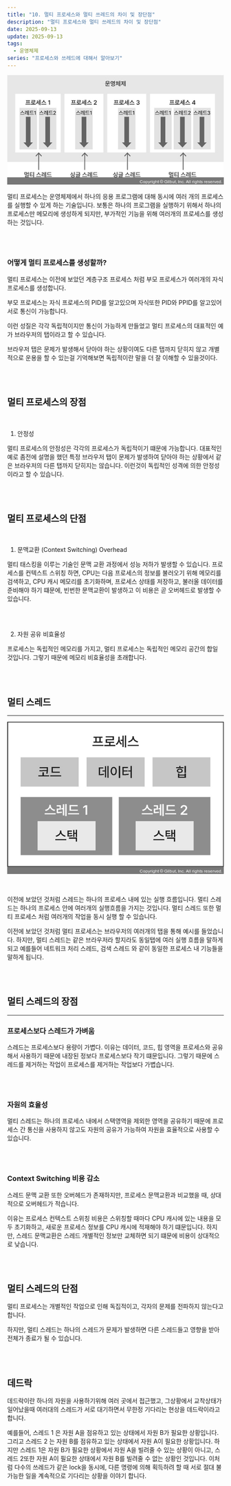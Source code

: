 ```yaml
---
title: "10. 멀티 프로세스와 멀티 쓰레드의 차이 및 장단점"
description: "멀티 프로세스와 멀티 쓰레드의 차이 및 장단점"
date: 2025-09-13
update: 2025-09-13
tags:
  - 운영체제
series: "프로세스와 쓰레드에 대해서 알아보기"
---
```


![img.png](멀티프로세스.png)

멀티 프로세스는 운영체제에서 하나의 응용 프로그램에 대해 동시에 여러 개의 프로세스를 실행할 수 있게 하는 기술입니다.
보통은 하나의 프로그램을 실행하기 위해서 하나의 프로세스만 메모리에 생성하게 되지만, 부가적인 기능을 위해
여러개의 프로세스를 생성하는 것입니다.

<br>
<br>

### 어떻게 멀티 프로세스를 생성할까?

멀티 프로세스는 이전에 보았던 계층구조 프로세스 처럼 부모 프로세스가
여러개의 자식 프로세스를 생성합니다.

부모 프로세스는 자식 프로세스의 PID를 알고있으며 자식또한 PID와 PPID를 알고있어
서로 통신이 가능합니다.

이런 성질은 각각 독립적이지만 통신이 가능하게 만들었고 멀티 프로세스의 대표적인 예가
브라우저의 탭이라고 할 수 있습니다.

브라우저 탭은 문제가 발생해서 닫아야 하는 상황이여도 다른 탭까지 닫히지 않고 개별적으로
운용을 할 수 있는걸 기억해보면 독립적이란 말을 더 잘 이해할 수 있을것이다.

<br>
<br>

## 멀티 프로세스의 장점

<br>

1. 안정성

멀티 프로세스의 안정성은 각각의 프로세스가 독립적이기 떄문에 가능합니다.
대표적인 예로 좀전에 설명을 했던 특정 브라우저 탭이 문제가 발생하여 닫아야 하는 상황에서
같은 브라우저의 다른 탭까지 닫히지는 않습니다.
이런것이 독립적인 성격에 의한 안정성이라고 할 수 있습니다.

<br>
<br>

## 멀티 프로세스의 단점

<br>

1. 문맥교환 (Context Switching) Overhead

멀티 태스킹을 이루는 기술인 문맥 교환 과정에서 성능 저하가 발생할 수 있습니다.
프로세스를 컨텍스트 스위칭 하면, CPU는 다음 프로세스의 정보를 불러오기 위해
메모리를 검색하고, CPU 캐시 메모리를 초기화하며, 프로세스 상태를 저장하고, 
불러올 데이터를 준비해야 하기 떄문에, 빈번한 문맥교환이 발생하고 이 비용은 곧 오버헤드로 발생할 수 있습니다.

<br>
<br>

2. 자원 공유 비효율성

프로세스는 독립적인 메모리를 가지고, 멀티 프로세스는 독립적인 메모리 공간의 합일 것입니다.
그렇기 때문에 메모리 비효율성을 초래합니다.

<br>
<br>

## 멀티 스레드

---

![img.png](멀티스레드.png)

<br>

이전에 보았던 것처럼 스레드는 하나의 프로세스 내에 있는 실행 흐름입니다.
멀티 스레드는 하나의 프로세스 안에 여러개의 실행흐름을 가지는 것입니다.
멀티 스레드 또한 멀티 프로세스 처럼 여러개의 작업을 동시 실행 할 수 있습니다.

이전에 보았던 것처럼 멀티 프로세스는 브라우저의 여러개의 탭을 통해 예시를 들었습니다.
하지만, 멀티 스레드는 같은 브라우저라 할지라도 동일탭에 여러 실행 흐름을 말하게 되고 
예를들어 네트워크 처리 스레드, 검색 스레드 와 같이 동일한 프로세스 내 기능들을 말하게 됩니다.

<br>
<br>

## 멀티 스레드의 장점

---

### 프로세스보다 스레드가 가벼움

스레드는 프로세스보다 용량이 가볍다. 이유는 데이터, 코드, 힙 영역을
프로세스와 공유해서 사용하기 때문에 내장된 정보다 프로세스보다 작기 떄문입니다.
그렇기 때문에 스레드를 제거하는 작업이 프로세스를 제거하는 작업보다 가볍습니다.

<br>
<br>

### 자원의 효율성

멀티 스레드는 하나의 프로세스 내에서 스택영역을 제외한 영역을 공유하기 때문에
프로세스 간 통신을 사용하지 않고도 자원의 공유가 가능하여 자원을 효율적으로 사용할 수 있습니다.

<br>
<br>

### Context Switching 비용 감소

스레드 문맥 교환 또한 오버헤드가 존재하지만, 프로세스 문맥교환과 비교했을 때,
상대적으로 오버헤드가 적습니다.

이유는 프로세스 컨텍스트 스위칭 비용은 스위칭할 때마다 CPU 캐시에 있는 내용을 모두 초기화하고,
새로운 프로세스 정보를 CPU 캐시에 적재해야 하기 떄문입니다.
하지만, 스레드 문맥교환은 스레드 개별적인 정보만 교체하면 되기 떄문에 비용이 상대적으로 낮습니다.

<br>
<br>

## 멀티 스레드의 단점

멀티 프로세스는 개별적인 작업으로 인해 독집적이고, 각자의 문제를 전파하지 않는다고 합니다.

하지만, 멀티 스레드는 하나의 스레드가 문제가 발생하면 다른 스레드들고 영향을 받아 전체가 종료가 될 수 있습니다.

<br>
<br>

## 데드락

데드락이란 하나의 자원을 사용하기위해 여러 곳에서 접근했고, 그상황에서 교착상태가 일어났을때
여러대의 스레드가 서로 대기하면서 무한정 기다리는 현상을 데드락이라고 합니다.

예를들어, 스레드 1 은 자원 A을 점유하고 있는 상태에서 자원 B가 필요한 상황입니다. 
그리고 스레드 2 는 자원 B를 점유하고 있는 상태에서 자원 A이 필요한 상황입니다. 
하지만 스레드 1은 자원 B가 필요한 상황에서 자원 A을 빌려줄 수 있는 상황이 아니고, 
스레드 2또한 자원 A이 필요한 상태에서 자원 B를 빌려줄 수 없는 상황인 것입니다.
이처럼 다수의 쓰레드가 같은 lock을 동시에, 
다른 명령에 의해 획득하려 할 때 서로 절대 불가능한 일을 계속적으로 기다리는 상황을 이야기 합니다.



